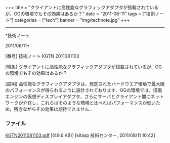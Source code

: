 ﻿+++
title = "クライアントに高性能なグラフィックアダプタが搭載されているが，GGの環境でもその効果はあるか？"
date = "2011-08-11"
tags = ["技術ノート"]
categories = ["tech"]
banner = "img/technote.jpg"
+++

-----------------------------------------------------------------------------------------------------------------------------

*技術ノート

2011/08/11*


[番号]
技術ノート KGTN 2011081103

[現象]
クライアントに高性能なグラフィックアダプタが搭載されているが，GGの環境でもその効果はあるか？

[説明]
高性能なグラフィックアダプタは，想定されたハードウエア環境で最大限のパフォーマンスが得られるように設計されております．GGの環境では，描画エンジンの仮想ディスプレイアダプタ，さらにサーバとクライアント間にネットワークが介在し，これらはそのような環境と比べればパフォーマンスが低いため，残念ながらその効果は期待できません．


### ファイル

 
 


[KGTN2011081103.pdf](http://techreport.kitasp.net/attachments/download/594/KGTN2011081103.pdf)
 [(49.6 KB)] [kitasp 技術センター, 2011/08/11
10:42]


 


 

